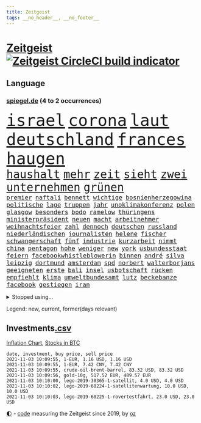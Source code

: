 ```yaml
---
title: Zeitgeist
tags: __no_header__, __no_footer__
---
```


# [Zeitgeist](https://oliz.io/zeitgeist/) [![Zeitgeist CircleCI build indicator](https://circleci.com/gh/ooz/zeitgeist.svg?style=shield)](https://circleci.com/gh/ooz/zeitgeist)

## Language

<h3><a href="https://www.spiegel.de" target="_blank">spiegel.de</a> (4 to 2 occurrences)</h3>
<p style="font-family:monospace">
<span style="font-size:32pt"><a href="news_links.html#israel" class="current">israel</a></span>
<span style="font-size:32pt"><a href="news_links.html#corona" class="current">corona</a></span>
<span style="font-size:32pt"><a href="news_links.html#laut" class="current">laut</a></span>
<span style="font-size:32pt"><a href="news_links.html#deutschland" class="current">deutschland</a></span>
<span style="font-size:32pt"><a href="news_links.html#frances" class="current">frances</a></span>
<span style="font-size:32pt"><a href="news_links.html#haugen" class="current">haugen</a></span>
<br>
<span style="font-size:22pt"><a href="news_links.html#haushalt" class="current">haushalt</a></span>
<span style="font-size:22pt"><a href="news_links.html#mehr" class="current">mehr</a></span>
<span style="font-size:22pt"><a href="news_links.html#zeit" class="current">zeit</a></span>
<span style="font-size:22pt"><a href="news_links.html#sieht" class="current">sieht</a></span>
<span style="font-size:22pt"><a href="news_links.html#zwei" class="current">zwei</a></span>
<span style="font-size:22pt"><a href="news_links.html#unternehmen" class="current">unternehmen</a></span>
<span style="font-size:22pt"><a href="news_links.html#grünen" class="current">grünen</a></span>
<br>
<span style="font-size:12pt"><a href="news_links.html#premier" class="current">premier</a></span>
<span style="font-size:12pt"><a href="news_links.html#naftali" class="current">naftali</a></span>
<span style="font-size:12pt"><a href="news_links.html#bennett" class="current">bennett</a></span>
<span style="font-size:12pt"><a href="news_links.html#wichtige" class="current">wichtige</a></span>
<span style="font-size:12pt"><a href="news_links.html#bosnienherzegowina" class="new">bosnienherzegowina</a></span>
<span style="font-size:12pt"><a href="news_links.html#politische" class="current">politische</a></span>
<span style="font-size:12pt"><a href="news_links.html#lage" class="current">lage</a></span>
<span style="font-size:12pt"><a href="news_links.html#truppen" class="current">truppen</a></span>
<span style="font-size:12pt"><a href="news_links.html#jahr" class="current">jahr</a></span>
<span style="font-size:12pt"><a href="news_links.html#unoklimakonferenz" class="current">unoklimakonferenz</a></span>
<span style="font-size:12pt"><a href="news_links.html#polen" class="current">polen</a></span>
<span style="font-size:12pt"><a href="news_links.html#glasgow" class="current">glasgow</a></span>
<span style="font-size:12pt"><a href="news_links.html#besonders" class="current">besonders</a></span>
<span style="font-size:12pt"><a href="news_links.html#bodo" class="current">bodo</a></span>
<span style="font-size:12pt"><a href="news_links.html#ramelow" class="current">ramelow</a></span>
<span style="font-size:12pt"><a href="news_links.html#thüringens" class="current">thüringens</a></span>
<span style="font-size:12pt"><a href="news_links.html#ministerpräsident" class="current">ministerpräsident</a></span>
<span style="font-size:12pt"><a href="news_links.html#neuen" class="current">neuen</a></span>
<span style="font-size:12pt"><a href="news_links.html#macht" class="current">macht</a></span>
<span style="font-size:12pt"><a href="news_links.html#arbeitnehmer" class="current">arbeitnehmer</a></span>
<span style="font-size:12pt"><a href="news_links.html#weihnachtsfeier" class="new">weihnachtsfeier</a></span>
<span style="font-size:12pt"><a href="news_links.html#zahl" class="current">zahl</a></span>
<span style="font-size:12pt"><a href="news_links.html#dennoch" class="current">dennoch</a></span>
<span style="font-size:12pt"><a href="news_links.html#deutschen" class="current">deutschen</a></span>
<span style="font-size:12pt"><a href="news_links.html#russland" class="current">russland</a></span>
<span style="font-size:12pt"><a href="news_links.html#niederländischen" class="current">niederländischen</a></span>
<span style="font-size:12pt"><a href="news_links.html#journalisten" class="current">journalisten</a></span>
<span style="font-size:12pt"><a href="news_links.html#helene" class="current">helene</a></span>
<span style="font-size:12pt"><a href="news_links.html#fischer" class="current">fischer</a></span>
<span style="font-size:12pt"><a href="news_links.html#schwangerschaft" class="current">schwangerschaft</a></span>
<span style="font-size:12pt"><a href="news_links.html#fünf" class="current">fünf</a></span>
<span style="font-size:12pt"><a href="news_links.html#industrie" class="current">industrie</a></span>
<span style="font-size:12pt"><a href="news_links.html#kurzarbeit" class="current">kurzarbeit</a></span>
<span style="font-size:12pt"><a href="news_links.html#nimmt" class="current">nimmt</a></span>
<span style="font-size:12pt"><a href="news_links.html#china" class="current">china</a></span>
<span style="font-size:12pt"><a href="news_links.html#pentagon" class="current">pentagon</a></span>
<span style="font-size:12pt"><a href="news_links.html#hohe" class="current">hohe</a></span>
<span style="font-size:12pt"><a href="news_links.html#weniger" class="current">weniger</a></span>
<span style="font-size:12pt"><a href="news_links.html#new" class="current">new</a></span>
<span style="font-size:12pt"><a href="news_links.html#york" class="current">york</a></span>
<span style="font-size:12pt"><a href="news_links.html#usbundesstaat" class="current">usbundesstaat</a></span>
<span style="font-size:12pt"><a href="news_links.html#feiern" class="current">feiern</a></span>
<span style="font-size:12pt"><a href="news_links.html#facebookwhistleblowerin" class="current">facebookwhistleblowerin</a></span>
<span style="font-size:12pt"><a href="news_links.html#binnen" class="current">binnen</a></span>
<span style="font-size:12pt"><a href="news_links.html#andré" class="current">andré</a></span>
<span style="font-size:12pt"><a href="news_links.html#silva" class="new">silva</a></span>
<span style="font-size:12pt"><a href="news_links.html#leipzig" class="current">leipzig</a></span>
<span style="font-size:12pt"><a href="news_links.html#dortmund" class="current">dortmund</a></span>
<span style="font-size:12pt"><a href="news_links.html#amsterdam" class="current">amsterdam</a></span>
<span style="font-size:12pt"><a href="news_links.html#spd" class="current">spd</a></span>
<span style="font-size:12pt"><a href="news_links.html#norbert" class="current">norbert</a></span>
<span style="font-size:12pt"><a href="news_links.html#walterborjans" class="current">walterborjans</a></span>
<span style="font-size:12pt"><a href="news_links.html#geeigneten" class="new">geeigneten</a></span>
<span style="font-size:12pt"><a href="news_links.html#erste" class="current">erste</a></span>
<span style="font-size:12pt"><a href="news_links.html#bali" class="current">bali</a></span>
<span style="font-size:12pt"><a href="news_links.html#insel" class="current">insel</a></span>
<span style="font-size:12pt"><a href="news_links.html#usbotschaft" class="current">usbotschaft</a></span>
<span style="font-size:12pt"><a href="news_links.html#rücken" class="current">rücken</a></span>
<span style="font-size:12pt"><a href="news_links.html#empfiehlt" class="current">empfiehlt</a></span>
<span style="font-size:12pt"><a href="news_links.html#klima" class="current">klima</a></span>
<span style="font-size:12pt"><a href="news_links.html#umweltbundesamt" class="new">umweltbundesamt</a></span>
<span style="font-size:12pt"><a href="news_links.html#lutz" class="current">lutz</a></span>
<span style="font-size:12pt"><a href="news_links.html#beckebanze" class="new">beckebanze</a></span>
<span style="font-size:12pt"><a href="news_links.html#facebook" class="current">facebook</a></span>
<span style="font-size:12pt"><a href="news_links.html#gestiegen" class="current">gestiegen</a></span>
<span style="font-size:12pt"><a href="news_links.html#iran" class="current">iran</a></span>
</p>
<details>
<summary>Stopped using...</summary>
<p class="former" style="font-size:12pt">
medizin(379) bar(378) erfahrung(378) lockdowns(378) serien(378) turnier(378) beschwerde(377) brettspiele(377) komplizen(377) lisa(377) arsenal(376) bieten(376) bundesländern(376) diskussion(376) einheit(376) frank(376) netzwerken(376) reformen(376) vorsitzende(376) aufgefordert(375) bekannte(375) breitet(375) chinesischer(375) kippe(375) kritische(375) sechsten(375) urlaub(375) usaußenminister(375) d(374) figur(374) frühen(374) gekostet(374) helfer(374) muster(374) nominierung(374) schwieriger(374) tiktok(374) begleitet(373) covid(373) einziges(373) humor(373) jahrzehntelang(373) juventus(373) klagt(373) mengen(373) priester(373) privaten(373) verdiente(373) wahlbetrug(373) weitergeht(373) werben(373) 7(372) angebot(372) bekanntesten(372) dauerhaft(372) elektroauto(372) finanzminister(372) negativ(372) sprache(372) unterschiede(372) versteigert(372) versäumnisse(372) wand(372) wenden(372) flieht(371) gutachten(371) medikamente(371) melanie(371) oppositionellen(371) premiere(371) sarscov2(371) steuert(371) toni(371) zurückkehren(371) 39(370) 79(370) gast(370) gerufen(370) historiker(370) infektion(370) italiens(370) jedem(370) paare(370) philip(370) reul(370) stoff(370) terroristen(370) verkehrsminister(370) verlegt(370) zusätzlich(370) zwang(370) öffnen(370) übergeben(370) 2000(369) abstimmen(369) auskommen(369) bayerischen(369) befindet(369) gegenteil(369) kochinstituts(369) kreis(369) leichter(369) rand(369) simon(369) trieb(369) umso(369) voraus(369) williams(369) wohnhaus(369) 500(368) ausgenutzt(368) begrenzen(368) drama(368) durfte(368) oliver(368) passen(368) portugal(368) runde(368) schweiz(368) setzten(368) weltweite(368) werbung(368) überwunden(368) australische(367) bremst(367) desaster(367) fließt(367) meghan(367) reichte(367) spekuliert(367) first(366) litauen(366) marke(366) michelle(366) shutdown(366) tagelang(366) wiederholt(366) yorker(366) 25(365) 43(365) anbieten(365) angriffe(365) außenpolitik(365) dürfe(365) einziehen(365) gastgeber(365) historisch(365) kulissen(365) massiven(365) anzeigen(364) bittere(364) fielen(364) herrschen(364) linkspartei(364) sensation(364) tatverdächtigen(364) werkzeug(364) abzug(363) arabischen(363) e(363) homeoffice(363) homosexuelle(363) natur(363) ungewiss(363) verstößt(363) deutlicher(362) endspiel(362) taktik(362) trennen(362) unternehmens(362) neustart(361) park(361) politologe(361) sowohl(361) vakzine(361) wuhan(361) gabriel(360) negative(360) petra(360) verzögern(360) bedeutung(359) kilometern(359) lücke(359) pflegekräfte(359) siegen(359) tim(359) unruhe(359) besuchen(358) dänischen(358) eilish(358) politikerinnen(358) rollen(358) starker(358) testet(358) zigaretten(358) zusammenstoß(358) eben(357) platzen(357) rivale(357) schwierige(357) gefühlt(356) schnellen(356) träume(356) unterliegt(356) genehmigung(355) motor(355) nordkoreas(355) signalisiert(355) zulassen(355) argentinien(354) kehrte(354) rettete(354) sportlich(354) tunesien(354) aktie(353) erschießt(353) gelockert(353) hitze(353) nachbar(353) strengen(353) tennisspieler(353) zogen(353) gedanken(352) gekauft(352) kanzlerkandidaten(352) zuschauern(352) entspannung(351) fernsehen(351) apps(350) bezeichnete(350) eigentor(350) eindämmung(350) geprägt(350) landet(350) nachts(350) pfund(350) raab(350) samstagmorgen(350) schwerverletzte(350) wirtz(350) 49(349) marsch(349) 54(348) anstiftung(348) detail(348) klarer(348) kroos(348) springen(347) verwickelt(347) überfahren(346) generalbundesanwalt(345) kassierte(345) dachten(344) ruanda(344) singapur(344) unzufrieden(344) familienberater(343) festival(343) frontex(343) moderatorin(343) verfügbar(343) brasilianische(342) hilfen(342) hängen(342) stimmten(342) stützt(342) 2012(341) klöckner(341) gleichauf(340) immens(340) rutschte(340) dreieinhalb(339) kasse(339) neymar(339) gesetzliche(338) erwarteten(336) coronaeinschränkungen(335) fusion(335) finanzielle(334) schützt(334) bewegt(333) herum(333) vizekanzler(333) türen(332) kongress(331) mourinho(331) vertraute(329) spiegelredakteur(328) zdf(324) massaker(323) armen(322) erreger(322) schieben(322) panne(321) gezwungen(319) ära(319) nationalsozialismus(318) weitreichende(318) asylsuchende(317) coronafolgen(317) verdoppelt(316) absurd(315) beworben(315) zoom(315) marine(313) blinken(312) discounter(310) as(309) csupolitiker(309) koblenz(309) ausgemacht(308) last(307) billiger(306) taxifahrer(305) bösen(304) bären(303) schutzsuchende(302) lidl(301) behindert(298) bizarre(297) explodiert(297) zweieinhalb(296) tierheim(295) monatelanger(293) chrupalla(292) spione(289) 62(288) nick(288) abgrund(287) prominenten(287) londons(286) bauarbeiten(285) kuba(285) kopfverletzungen(283) fremde(282) enthält(279) mallorca(277) übers(277) impft(275) technische(273) absetzen(272) irgendwie(271) verstoß(271) arbeitsgericht(270) gäbe(267) bestens(266) enkel(265) langjährige(264) eugrenzschutzagentur(262) geheimen(262) häusern(262) regierungsbeteiligung(258) triumphierte(258) gemüse(255) klappen(254) verweisen(249) armstrong(248) trinken(247) 18jähriger(246) gartenkolumne(246) belästigung(245) 2035(244) stürze(244) hunden(242) jubelt(241) ausgewiesen(239) plagen(239) myanmars(237) skandale(237) militärjunta(236) magische(234) wunden(232) hohenzollern(231) stamm(230) kleinstadt(229) längerem(229) rein(225) typ(224) urteile(223) egoismus(222) 2003(221) entführung(220) ökologisch(220) explosionen(219) bestsellerautor(218) kreuz(218) angefahren(215) diverser(213) dieter(212) dramatisches(212) wahlkreis(211) happy(210) todes(210) pekings(209) einstecken(207) kopenhagen(207) lokführergewerkschaft(207) fraktionen(204) hof(204) länderspielen(204) spitzenkandidaten(203) henning(202) beerben(201) diplomatische(200) stadtrat(200) bastian(199) long(195) l(194) zögern(194) vehement(193) ever(192) given(192) prozessauftakt(192) widow(191) gelitten(188) impfziel(188) mittelamerika(182) qualifying(182) indischen(178) zugunglück(177) eile(176) maaßen(176) unionskandidat(176) dialog(174) erschüttern(172) schossen(171) seniorenheim(170) unionskanzlerkandidat(170) linda(169) typisch(169) bildtv(168) verwirren(168) erwachsen(166) echo(165) scarlett(165) bka(164) forschende(164) uboot(164) versprochenen(164) supermarktkette(163) ausgehen(162) eskalierte(162) wissenschaftlerinnen(162) abgefeuert(161) messerangriff(161) prix(160) reinhard(159) durchsuchung(158) vwmanager(157) tragschrauber(155) unbemerkt(153) lebenslauf(151) planten(151) querdenkerbewegung(151) jugendärzte(150) legislaturperiode(150) life(150) richteten(150) plastik(149) lapid(148) co₂preis(147) genossen(147) dauerregen(145) künstlichen(145) uraltrekord(145) ambitioniertere(144) chips(144) regionalwahlen(144) erpresst(143) radikalislamischen(143) fossile(142) mitregieren(142) spezialisierte(142) talkshow(142) eingeholt(141) institutionen(141) rio(140) ausgezahlt(139) kugel(139) romane(139) 2008(138) hochumstritten(138) 47jähriger(137) absagen(137) videoplattform(137) abstürze(136) nationalsozialisten(136) riegel(136) europameisterschaft(135) gezählt(135) antisemitischer(134) bewährungsstrafen(133) gesichtet(133) julius(133) wandern(133) floskeln(132) verständigung(132) berchtesgaden(131) nrwlandtag(131) abgeschoben(130) ausstellen(130) draxler(130) eruption(130) lebend(130) reserve(130) banden(129) kontinents(129) erneutem(128) impfskeptiker(128) unschuldig(127) unterstützern(127) geflüchtet(126) mister(125) tanken(125) temperatur(125) trumpanhänger(125) erlebnis(124) tenniswelt(124) warschauer(123) ölpreis(123) sotschi(121) 01(120) bergab(120) fassung(120) bevorzugt(119) fangquoten(119) islamistische(119) mythos(119) quatsch(119) lebe(118) zunehmender(118) befragung(117) todesurteil(117) 23jähriger(115) flüchtet(115) geschwister(115) ausschnitte(113) hochrechnung(113) wozu(113) wussten(113) 49jähriger(112) anpassen(112) bulli(112) kollidiert(112) mangelnden(112) wahllokale(112) wahlsieger(112) berchtesgadener(111) drohenden(111) leichten(111) querdenkerszene(111) größtenteils(110) spinnen(110) beteuert(109) virologin(109) fünfprozenthürde(108) chemnitz(106) dänen(106) potenzielle(105) 1941(104) hitlers(104) kämpften(104) damalige(103) hildesheim(103) ausgeht(102) bundesanwaltschaft(102) entführen(102) erlag(102) fabriken(102) forst(102) great(102) tornado(102) augenzeuge(100) spitzenkandidat(100) abschaffung(99) rentenalter(99) seenot(99) spdfraktion(99) zuschauerinnen(99) freigesprochen(98) spiegelpodcast(98) überlegt(98) elektronische(97) verwenden(97) 160(96) absolviert(96) betrachten(96) drohnen(96) georgien(96) thailands(96) verschont(96) enttäuschten(95) frustriert(95) gewartet(95) partnerschaft(95) rechtens(95) wahlkämpfer(95) spezies(94) week(94) nachtzug(93) 2007(92) wehen(92) zwischendurch(92) fashion(91) kürzen(91) treppenhaus(91) brinkmann(90) entging(90) gleichgeschlechtliche(90) impfverweigerern(90) jada(90) overtourism(90) pinkett(90) rt(90) traute(90) unbehelligt(90) wohlleben(90) absitzen(89) afrikanischer(89) angelegten(89) böschung(89) elfjähriger(89) kreißsaal(89) laurent(89) parteimitglieder(89) schwächelt(89) simons(89) technisches(89) verunsichert(89) auszeit(88) fortführen(88) grausam(88) sperrung(88) spätfolgen(88) verkehrssicherheit(88) wirbelstürme(88) euratspräsidentschaft(87) handgranaten(87) karlsruher(87) passend(87) überwältigender(87) 145(86) darm(86) greipel(86) hinab(86) hommage(86) marseille(86) nils(86) umweltaktivistin(86) adresse(85) bedient(85) düsterer(85) eingefahren(85) lando(85) norris(85) ortskräften(85) vierbeiner(85) voranbringen(85) alkoholisiert(84) leichtfertig(84) türken(84) überdosis(84) cdurechtsaußen(83) klassenzimmer(83) pandemieerfahrungen(83) unberührte(83) vorliegen(83) antónio(82) beirat(82) geklettert(82) zweijähriger(82) aert(81) dinner(81) gegründet(81) indian(81) jubelte(81) kommando(81) montana(81) nora(81) observatorium(81) traumland(81) wout(81) abstellen(80) aufgeschlossen(80) iskämpfer(80) jackie(80) kanadier(80) machthabern(80) starspieler(80) teamviewer(80) triomphe(80) wellen(80) eingeklemmt(79) entgleist(79) eure(79) förderprogramm(79) häufigsten(79) konzentriert(79) kyrgios(79) meisterschaften(79) pädagogen(79) verweis(79) übergab(79) berührung(78) hoffnungsvolle(78) statistischem(78) angebots(77) bahrain(77) einzuführen(77) erfolgreichste(77) inszenieren(77) voelchert(77) berufe(76) hektar(76) klubgänger(76) alleingang(75) gehörten(75) kontrollverlust(75) landschaft(75) restriktionen(75) airports(74) derartige(74) halbleitern(74) militärpräsenz(74) redete(74) kulisse(73) totes(73) verholfen(73) gelohnt(72) gesundheitsgefahr(72) gewütet(72) newcomer(72) regenfällen(72) abe(71) bezirke(71) verzögerung(71) 1936(70) annemiek(70) di(70) heulen(70) hängepartie(70) koalitionen(70) missbrauchten(70) schlange(70) vleuten(70) gasstreit(69) schießerei(69) sechsmal(69) staatsschulden(69) 20000(68) erzeugen(68) nachtzüge(68) wichtigkeit(68) ausgangspunkt(67) highlights(67) liegende(67) reproduziert(67) sandsturm(67) geheimdiensts(66) überraschungen(66) 1976(65) bahnstrecke(65) brighton(65) cduchefs(65) katie(65) olympiastadion(65) prioritäten(65) versicherungskonzern(65) bsi(64) bundesbehörde(64) kraftstoff(64) reisebus(64) schwarz(64) selenskyj(64) wdrsendung(64) wells(64) wolodymyr(64) beschmiert(63) exil(63) genauere(63) grundschule(63) operativen(63) schaufel(63) tiergarten(63) triumphiert(63) unterlegenen(63) amal(62) brennstoffe(62) dokumentation(62) entthront(62) saied(62) strafmaß(62) südlich(62) usschwimmer(62) vorfahrt(62) angestiegen(61) carlson(61) crews(61) meterhohe(61) schrauben(61) sommers(61) unerbittlich(61) versammeln(61) vorrang(61) wahlzettel(61) war's(61) achtzigerjahren(60) dämpfen(60) schusswechseln(60) berlinmitte(59) gewürzt(59) kommandeur(59) kreitmayr(59) milliardenverluste(59) mitchell(59) staatskonzern(59) verschwindet(59) zeichnen(59) impfdurchbrüche(58) it(58) puppe(58) domenico(57) hannes(57) mcilroy(57) plagiat(57) rory(57) berkshire(56) lokale(56) unerwünscht(56) zahn(56) boxer(55) geldscheinen(55) klimawahlkampf(55) one(55) finanzämter(54) funktionierte(54) geschätzt(54) gewerkschaftschef(54) kämpferisch(54) stromausfälle(54) haushaltshilfe(53) weges(53) adidas(52) börsen(52) erstattung(52) favoritin(52) friesland(52) hotelzimmer(52) krankenschwester(52) lina(52) studierte(52) algorithmus(51) kürbis(51) wendepunkt(51) anhand(50) devise(50) faszinierende(50) gotteslästerung(50) plakate(50) saisonstart(50) scholz'(50) schönreden(50) tabellenführer(50) öpnvabo(50) favoritenrolle(49) garmischpartenkirchen(49) sortiment(49) steigert(49) verkehrskontrolle(49) beansprucht(48) everton(48) verstecken(48) 24jähriger(47) bombe(47) geweckt(47) neuseeländische(47) qualcomm(47) rennes(47) frenetisch(46) geiseldiplomatie(46) kerr(46) kranken(46) patriotismus(46) stephan(46) auffallend(45) frisches(45) herausgabe(45) möwe(45) spekulieren(45) strategiewechsel(45) teuerste(45) herat(44) kampfbereitschaft(44) lud(44) masters(44) usbekistan(44) einnahme(43) erfinden(43) kontrahenten(43) raphaël(43) vorgeschmack(43) coronaprämie(42) kpdverbot(42) lehrstunde(42) steuerschulden(42) newsupdate(41) olympique(41) offizier(40) produktionsausfälle(40) uskonzern(40) ölkonzerne(40) drangen(39) fernbleiben(39) flüchtlingsdrama(39) missbrauchen(39) nutzerinnen(39) olga(39) pastor(39) sharypova(39) begegnung(38) oberpfalz(38) reisten(38) schüchtert(38) taxi(38) weltpremiere(38) zeitungsbericht(38) afghanistaneinsatzes(37) instanz(37) musikern(37) verbündeten(37) überfahrt(37) cabrio(36) kanzlerambitionen(36) limousine(36) mitmachen(36) school(36) wahlabend(36) apfel(35) demonstrativ(35) jinpings(35) korrekte(35) moderieren(35) autobiografie(34) euebene(34) gehälter(34) hochzeitstag(34) körpers(34) 115(33) 22jährige(33) abtreibungen(33) lawrow(33) polnischbelarussischen(33) posieren(33) reaktor(33) tanzt(33) ungenehmigt(33) verteidigte(33) aufrufe(32) fock(32) gorch(32) größeres(32) naturschauspiel(32) 70000(31) 97(31) abgestimmt(31) betroffener(31) krimineller(31) nachbarländer(31) verbleibenden(31) abtreibungsrecht(30) freigeben(30) führerscheine(30) techbranche(30) unabhängiger(30) verbreitete(30) deutschlandtakt(29) dringen(29) drogenkriminalität(29) fettnäpfchen(29) günstiger(29) internationalem(29) orientieren(29) präferenz(29) spezialkräfte(29) stammende(29) stetig(29) volksentscheid(29) ansprüchen(28) chaotisch(28) meldeten(28) personalmangel(28) rekordhöhe(28) stufe(28) ausgestanden(27) größerer(27) internetkonzern(27) tierischen(27) ergaben(26) nuklearwaffen(26) ryder(26) schützlinge(26) triell(26) zusagen(26) entstanden(25) missouri(25) unterrichtet(25) berichts(24) fehlender(24) üppig(24) 23jährigen(23) draghi(23) evg(23) graz(23) hau(23) holmes(23) kümmert(23) mexikanische(23) milley(23) schulbildung(23) spannender(23) startupmilliardärin(23) türeci(23) usgeneralstabschef(23) özlem(23) arten(22) beispiellosen(22) enteignungen(22) immobilienkonzerne(22) jüdischen(22) laufend(22) mitteilte(22) statistische(22) volkswirte(22) 06(21) 63(21) auswärtserfolg(21) betriebsräte(21) exklub(21) hervorgeht(21) rotgrünrot(21) süchtig(21) terodde(21) untreuevorwurf(21) ausgeschaltet(20) entscheidungshilfe(20) gemobbt(20) monster(20) osterloh(20) posse(20) schäfer(20) 28jährigen(19) abgehalten(19) elektrisch(19) glasner(19) instagramvideo(19) massenmord(19) paralleluniversum(19) verwundbar(19) ausbrechen(18) handlungen(18) mahnwache(18) menschliche(18) ngo(18) pass(18) personelle(18) verwechseln(18) wire(18) 38jährigen(17) beängstigend(17) geborene(17) georgische(17) hitzlsperger(17) pastors(17) tauften(17) bair(16) csumann(16) genesung(16) kreativität(16) landtagswahl(16) wahlkampfes(16) würgegriff(16) zusatzkosten(16) 1991(15) anton(15) brüskiert(15) colonia(15) dignidad(15) dumme(15) geliebten(15) googles(15) sektensiedlung(15) südthüringen(15) 15000(14) besserer(14) bush(14) denkbar(14) durchgreifen(14) elhassan(14) hakenkreuz(14) kommunalwahl(14) konservativ(14) kontroversen(14) nemi(14) pendeln(14) quarks(14) sonntagabend(14) tvsender(14) vizemeister(14) vogel(14) abtreibung(13) antwortet(13) gepäck(13) grenzübergänge(13) klimarettung(13) miniserie(13) mr(13) schweinefleisch(13) vorige(13) bürogebäude(12) karikó(12) katalin(12) sahin(12) stimmabgabe(12) ugur(12) aufgebracht(11) betonen(11) frauenministerium(11) hunt(11) schlachten(11) sicherheitsrisiko(11) staatssekretär(11)
</p>
</details>
<p>Legend: <span class="new">new</span>, <span class="current">current</span>, <span class="former">former(days relevant)</span></p>

## Investments[.csv](investments.csv)

[Inflation Chart](https://inflationchart.com),
[Stocks in BTC](https://stonksinbtc.xyz/)

```
date, investment, buy price, sell price
2021-11-03 10:09:55, 1-EUR, 1.16 USD, 1.16 USD
2021-11-03 10:09:55, 1-EUR, 7.42 CNY, 7.42 CNY
2021-11-03 10:09:55, crude-oil-brent-barrel, 83.32 USD, 83.32 USD
2021-11-03 10:09:56, gold-10g, 517.52 EUR, 489.57 EUR
2021-11-03 10:10:00, lego-2019-30365-1-satellit, 4.0 USD, 4.0 USD
2021-11-03 10:10:02, lego-2019-60224-1-satellitenwartung, 10.0 USD, 10.0 USD
2021-11-03 10:10:03, lego-2019-60225-1-rovertestfahrt, 23.0 USD, 23.0 USD
```

<footer>
<a href="javascript:toggleTheme()" class="nav">🌓</a>
- <a href="https://github.com/ooz/zeitgeist">code</a> measuring the Zeitgeist since 2019, by <a href="https://oliz.io">oz</a>
</footer>
